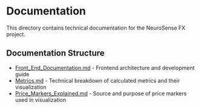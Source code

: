 # Documentation

This directory contains technical documentation for the NeuroSense FX project.

## Documentation Structure

- [Front_End_Documentation.md](Front_End_Documentation.md) - Frontend architecture and development guide
- [Metrics.md](Metrics.md) - Technical breakdown of calculated metrics and their visualization
- [Price_Markers_Explained.md](Price_Markers_Explained.md) - Source and purpose of price markers used in visualization